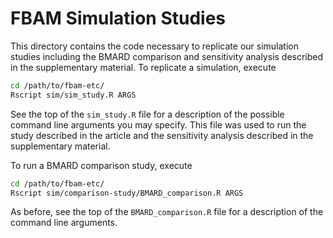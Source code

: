 FBAM Simulation Studies
================

This directory contains the code necessary to replicate our simulation
studies including the BMARD comparison and sensitivity analysis
described in the supplementary material. To replicate a simulation,
execute

``` sh
cd /path/to/fbam-etc/
Rscript sim/sim_study.R ARGS
```

See the top of the `sim_study.R` file for a description of the possible
command line arguments you may specify. This file was used to run the
study described in the article and the sensitivity analysis described in
the supplementary material.

To run a BMARD comparison study, execute

``` sh
cd /path/to/fbam-etc/
Rscript sim/comparison-study/BMARD_comparison.R ARGS
```

As before, see the top of the `BMARD_comparison.R` file for a
description of the command line arguments.
